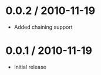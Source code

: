 
0.0.2 / 2010-11-19 
==================

  * Added chaining support

0.0.1 / 2010-11-19 
==================

  * Initial release
